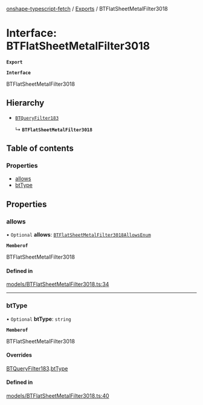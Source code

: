 [onshape-typescript-fetch](../README.md) / [Exports](../modules.md) / BTFlatSheetMetalFilter3018

# Interface: BTFlatSheetMetalFilter3018

**`Export`**

**`Interface`**

BTFlatSheetMetalFilter3018

## Hierarchy

- [`BTQueryFilter183`](BTQueryFilter183.md)

  ↳ **`BTFlatSheetMetalFilter3018`**

## Table of contents

### Properties

- [allows](BTFlatSheetMetalFilter3018.md#allows)
- [btType](BTFlatSheetMetalFilter3018.md#bttype)

## Properties

### allows

• `Optional` **allows**: [`BTFlatSheetMetalFilter3018AllowsEnum`](../modules.md#btflatsheetmetalfilter3018allowsenum-1)

**`Memberof`**

BTFlatSheetMetalFilter3018

#### Defined in

[models/BTFlatSheetMetalFilter3018.ts:34](https://github.com/toebes/onshape-typescript-fetch/blob/3e11ae1/models/BTFlatSheetMetalFilter3018.ts#L34)

___

### btType

• `Optional` **btType**: `string`

**`Memberof`**

BTFlatSheetMetalFilter3018

#### Overrides

[BTQueryFilter183](BTQueryFilter183.md).[btType](BTQueryFilter183.md#bttype)

#### Defined in

[models/BTFlatSheetMetalFilter3018.ts:40](https://github.com/toebes/onshape-typescript-fetch/blob/3e11ae1/models/BTFlatSheetMetalFilter3018.ts#L40)
